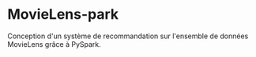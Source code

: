 # MovieLens-park
Conception d'un système de recommandation sur l'ensemble de données MovieLens grâce à PySpark.
